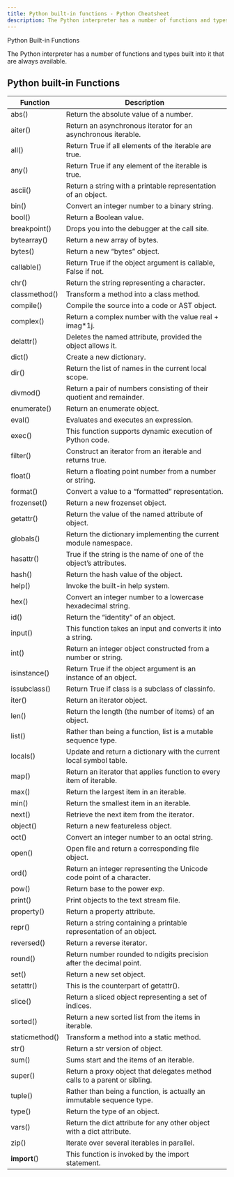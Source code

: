 ```yaml
---
title: Python built-in functions - Python Cheatsheet
description: The Python interpreter has a number of functions and types built into it that are always available.
---
```


<base-title :title="frontmatter.title" :description="frontmatter.description">
Python Built-in Functions
</base-title>

The Python interpreter has a number of functions and types built into it that are always available.

## Python built-in Functions

| Function                                                             | Description                                                                       |
| -------------------------------------------------------------------- | --------------------------------------------------------------------------------- |
| <router-link to='/builtin/abs'>abs()</router-link>                   | Return the absolute value of a number.                                            |
| <router-link to='/builtin/aiter'>aiter()</router-link>               | Return an asynchronous iterator for an asynchronous iterable.                     |
| <router-link to='/builtin/all'>all()</router-link>                   | Return True if all elements of the iterable are true.                             |
| <router-link to='/builtin/any'>any()</router-link>                   | Return True if any element of the iterable is true.                               |
| <router-link to='/builtin/ascii'>ascii()</router-link>               | Return a string with a printable representation of an object.                     |
| <router-link to='/builtin/bin'>bin()</router-link>                   | Convert an integer number to a binary string.                                     |
| <router-link to='/builtin/bool'>bool()</router-link>                 | Return a Boolean value.                                                           |
| <router-link to='/builtin/breakpoint'>breakpoint()</router-link>     | Drops you into the debugger at the call site.                                     |
| <router-link to='/builtin/bytearray'>bytearray()</router-link>       | Return a new array of bytes.                                                      |
| <router-link to='/builtin/bytes'>bytes()</router-link>               | Return a new “bytes” object.                                                      |
| <router-link to='/builtin/callable'>callable()</router-link>         | Return True if the object argument is callable, False if not.                     |
| <router-link to='/builtin/chr'>chr()</router-link>                   | Return the string representing a character.                                       |
| <router-link to='/builtin/classmethod'>classmethod()</router-link>   | Transform a method into a class method.                                           |
| <router-link to='/builtin/compile'>compile()</router-link>           | Compile the source into a code or AST object.                                     |
| <router-link to='/builtin/complex'>complex()</router-link>           | Return a complex number with the value real + imag\*1j.                           |
| <router-link to='/builtin/delattr'>delattr()</router-link>           | Deletes the named attribute, provided the object allows it.                       |
| <router-link to='/builtin/dict'>dict()</router-link>                 | Create a new dictionary.                                                          |
| <router-link to='/builtin/dir'>dir()</router-link>                   | Return the list of names in the current local scope.                              |
| <router-link to='/builtin/divmod'>divmod()</router-link>             | Return a pair of numbers consisting of their quotient and remainder.              |
| <router-link to='/builtin/enumerate'>enumerate()</router-link>       | Return an enumerate object.                                                       |
| <router-link to='/builtin/eval'>eval()</router-link>                 | Evaluates and executes an expression.                                             |
| <router-link to='/builtin/exec'>exec()</router-link>                 | This function supports dynamic execution of Python code.                          |
| <router-link to='/builtin/filter'>filter()</router-link>             | Construct an iterator from an iterable and returns true.                          |
| <router-link to='/builtin/float'>float()</router-link>               | Return a floating point number from a number or string.                           |
| <router-link to='/builtin/format'>format()</router-link>             | Convert a value to a “formatted” representation.                                  |
| <router-link to='/builtin/frozenset'>frozenset()</router-link>       | Return a new frozenset object.                                                    |
| <router-link to='/builtin/getattr'>getattr()</router-link>           | Return the value of the named attribute of object.                                |
| <router-link to='/builtin/globals'>globals()</router-link>           | Return the dictionary implementing the current module namespace.                  |
| <router-link to='/builtin/hasattr'>hasattr()</router-link>           | True if the string is the name of one of the object’s attributes.                 |
| <router-link to='/builtin/hash'>hash()</router-link>                 | Return the hash value of the object.                                              |
| <router-link to='/builtin/help'>help()</router-link>                 | Invoke the built-in help system.                                                  |
| <router-link to='/builtin/hex'>hex()</router-link>                   | Convert an integer number to a lowercase hexadecimal string.                      |
| <router-link to='/builtin/id'>id()</router-link>                     | Return the “identity” of an object.                                               |
| <router-link to='/builtin/input'>input()</router-link>               | This function takes an input and converts it into a string.                       |
| <router-link to='/builtin/int'>int()</router-link>                   | Return an integer object constructed from a number or string.                     |
| <router-link to='/builtin/isinstance'>isinstance()</router-link>     | Return True if the object argument is an instance of an object.                   |
| <router-link to='/builtin/issubclass'>issubclass()</router-link>     | Return True if class is a subclass of classinfo.                                  |
| <router-link to='/builtin/iter'>iter()</router-link>                 | Return an iterator object.                                                        |
| <router-link to='/builtin/len'>len()</router-link>                   | Return the length (the number of items) of an object.                             |
| <router-link to='/builtin/list'>list()</router-link>                 | Rather than being a function, list is a mutable sequence type.                    |
| <router-link to='/builtin/locals'>locals()</router-link>             | Update and return a dictionary with the current local symbol table.               |
| <router-link to='/builtin/map'>map()</router-link>                   | <new-badge /> Return an iterator that applies function to every item of iterable. |
| <router-link to='/builtin/max'>max()</router-link>                   | Return the largest item in an iterable.                                           |
| <router-link to='/builtin/min'>min()</router-link>                   | Return the smallest item in an iterable.                                          |
| <router-link to='/builtin/next'>next()</router-link>                 | Retrieve the next item from the iterator.                                         |
| <router-link to='/builtin/object'>object()</router-link>             | Return a new featureless object.                                                  |
| <router-link to='/builtin/oct'>oct()</router-link>                   | Convert an integer number to an octal string.                                     |
| <router-link to='/builtin/open'>open()</router-link>                 | Open file and return a corresponding file object.                                 |
| <router-link to='/builtin/ord'>ord()</router-link>                   | Return an integer representing the Unicode code point of a character.             |
| <router-link to='/builtin/pow'>pow()</router-link>                   | Return base to the power exp.                                                     |
| <router-link to='/builtin/print'>print()</router-link>               | Print objects to the text stream file.                                            |
| <router-link to='/builtin/property'>property()</router-link>         | Return a property attribute.                                                      |
| <router-link to='/builtin/repr'>repr()</router-link>                 | Return a string containing a printable representation of an object.               |
| <router-link to='/builtin/reversed'>reversed()</router-link>         | Return a reverse iterator.                                                        |
| <router-link to='/builtin/round'>round()</router-link>               | Return number rounded to ndigits precision after the decimal point.               |
| <router-link to='/builtin/set'>set()</router-link>                   | Return a new set object.                                                          |
| <router-link to='/builtin/setattr'>setattr()</router-link>           | This is the counterpart of getattr().                                             |
| <router-link to='/builtin/slice'>slice()</router-link>               | Return a sliced object representing a set of indices.                             |
| <router-link to='/builtin/sorted'>sorted()</router-link>             | Return a new sorted list from the items in iterable.                              |
| <router-link to='/builtin/staticmethod'>staticmethod()</router-link> | Transform a method into a static method.                                          |
| <router-link to='/builtin/str'>str()</router-link>                   | Return a str version of object.                                                   |
| <router-link to='/builtin/sum'>sum()</router-link>                   | Sums start and the items of an iterable.                                          |
| <router-link to='/builtin/super'>super()</router-link>               | Return a proxy object that delegates method calls to a parent or sibling.         |
| <router-link to='/builtin/tuple'>tuple()</router-link>               | Rather than being a function, is actually an immutable sequence type.             |
| <router-link to='/builtin/type'>type()</router-link>                 | Return the type of an object.                                                     |
| <router-link to='/builtin/vars'>vars()</router-link>                 | Return the dict attribute for any other object with a dict attribute.             |
| <router-link to='/builtin/zip'>zip()</router-link>                   | Iterate over several iterables in parallel.                                       |
| <router-link to='/builtin/import'>**import**()</router-link>         | This function is invoked by the import statement.                                 |
